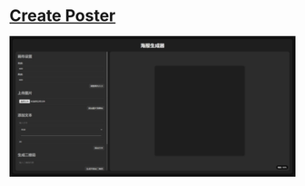 # [Create Poster](https://monsterduang.github.io/create-poster/)

![ALt](https://github.com/MonsterDuang/create-poster/blob/main/images/preview.png)
